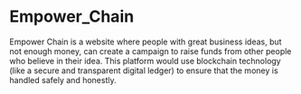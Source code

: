 # Empower_Chain
Empower Chain is a website where people with great business ideas, but not enough money, can create a campaign to raise funds from other people who believe in their idea. This platform would use blockchain technology (like a secure and transparent digital ledger) to ensure that the money is handled safely and honestly.​
